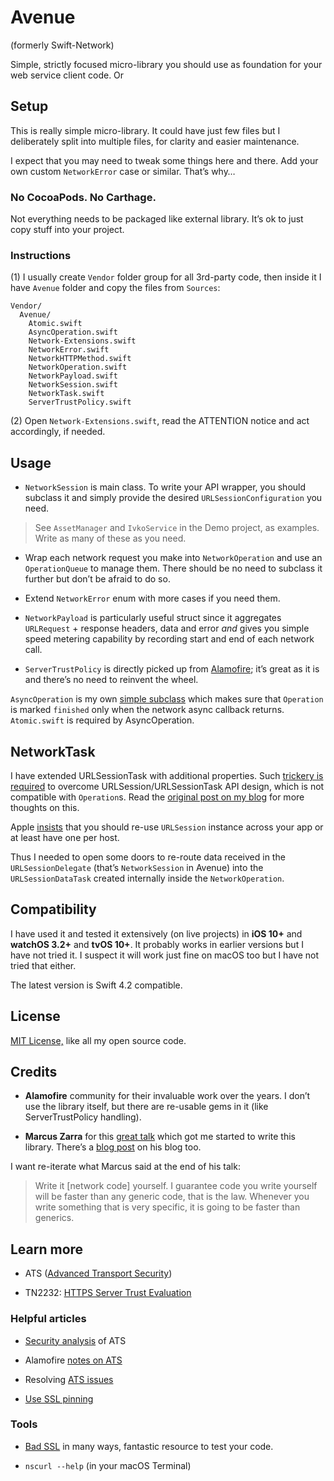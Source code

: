 # Avenue
(formerly Swift-Network)

Simple, strictly focused micro-library you should use as foundation for your web service client code. Or 

## Setup

This is really simple micro-library. It could have just few files but I deliberately split into multiple files, for clarity and easier maintenance.

I expect that you may need to tweak some things here and there. Add your own custom `NetworkError` case or similar. That’s why…

### No CocoaPods. No Carthage. 

Not everything needs to be packaged like external library. It’s ok to just copy stuff into your project.

### Instructions

(1) I usually create `Vendor` folder group for all 3rd-party code, then inside it I have `Avenue` folder and copy the files from `Sources`:

```
Vendor/
  Avenue/
    Atomic.swift
    AsyncOperation.swift
    Network-Extensions.swift
    NetworkError.swift
    NetworkHTTPMethod.swift
    NetworkOperation.swift
    NetworkPayload.swift
    NetworkSession.swift
    NetworkTask.swift
    ServerTrustPolicy.swift
```

(2) Open `Network-Extensions.swift`, read the ATTENTION notice and act accordingly, if needed.

## Usage

* `NetworkSession` is main class. To write your API wrapper, you should subclass it and simply provide the desired `URLSessionConfiguration` you need. 

> See `AssetManager` and `IvkoService` in the Demo project, as examples. Write as many of these as you need.

* Wrap each network request you make into `NetworkOperation` and use an `OperationQueue` to manage them. There should be no need to subclass it further but don’t be afraid to do so.

* Extend `NetworkError` enum with more cases if you need them.

* `NetworkPayload` is particularly useful struct since it aggregates `URLRequest` + response headers, data and error _and_ gives you simple speed metering capability by recording start and end of each network call.

* `ServerTrustPolicy` is directly picked up from [Alamofire](https://github.com/Alamofire/Alamofire); it’s great as it is and there’s no need to reinvent the wheel.

`AsyncOperation` is my own [simple subclass](https://github.com/radianttap/Swift-Essentials/blob/master/Operation/AsyncOperation.swift) which makes sure that `Operation` is marked `finished` only when the network async callback returns. `Atomic.swift` is required by AsyncOperation.

## NetworkTask

I have extended URLSessionTask with additional properties.
Such [trickery is required](http://aplus.rs/2017/urlsession-in-operation/) to overcome URLSession/URLSessionTask API design, which is not compatible with `Operation`s. Read the [original post on my blog](http://aplus.rs/2017/thoughts-on-urlsession/) for more thoughts on this.

Apple [insists](http://developer.apple.com/videos/play/wwdc2017/709) that you should re-use `URLSession` instance across your app or at least have one per host.

Thus I needed to open some doors to re-route data received in the `URLSessionDelegate` (that’s `NetworkSession` in Avenue) into the `URLSessionDataTask` created internally inside the `NetworkOperation`. 

## Compatibility

I have used it and tested it extensively (on live projects) in **iOS 10+** and **watchOS 3.2+** and **tvOS 10+**. It probably works in earlier versions but I have not tried it. I suspect it will work just fine on macOS too but I have not tried that either.

The latest version is Swift 4.2 compatible.

## License

[MIT License,](https://github.com/radianttap/Avenue/blob/v2/LICENSE) like all my open source code.

## Credits

* **Alamofire** community for their invaluable work over the years. I don’t use the library itself, but there are re-usable gems in it (like ServerTrustPolicy handling).

* **Marcus Zarra** for this [great talk](https://academy.realm.io/posts/slug-marcus-zarra-exploring-mvcn-swift/) which got me started to write this library. There’s a [blog post](http://www.cimgf.com/2016/01/28/a-modern-network-operation/) on his blog too.

I want re-iterate what Marcus said at the end of his talk:

> Write it [network code] yourself. I guarantee code you write yourself will be faster than any generic code, that is the law. Whenever you write something that is very specific, it is going to be faster than generics.

## Learn more

* ATS ([Advanced Transport Security](https://developer.apple.com/library/content/documentation/General/Reference/InfoPlistKeyReference/Articles/CocoaKeys.html#//apple_ref/doc/uid/TP40009251-SW33))

* TN2232: [HTTPS Server Trust Evaluation](https://developer.apple.com/library/content/technotes/tn2232/)

### Helpful articles

* [Security analysis](https://www.nowsecure.com/blog/2017/08/31/security-analysts-guide-nsapptransportsecurity-nsallowsarbitraryloads-app-transport-security-ats-exceptions/) of ATS

* Alamofire [notes on ATS](https://github.com/Alamofire/Alamofire#app-transport-security)
* Resolving [ATS issues](https://github.com/Alamofire/Alamofire/issues/876)

* [Use SSL pinning](https://infinum.co/the-capsized-eight/how-to-make-your-ios-apps-more-secure-with-ssl-pinning)

### Tools

* [Bad SSL](https://badssl.com) in many ways, fantastic resource to test your code.

* `nscurl --help` (in your macOS Terminal)
